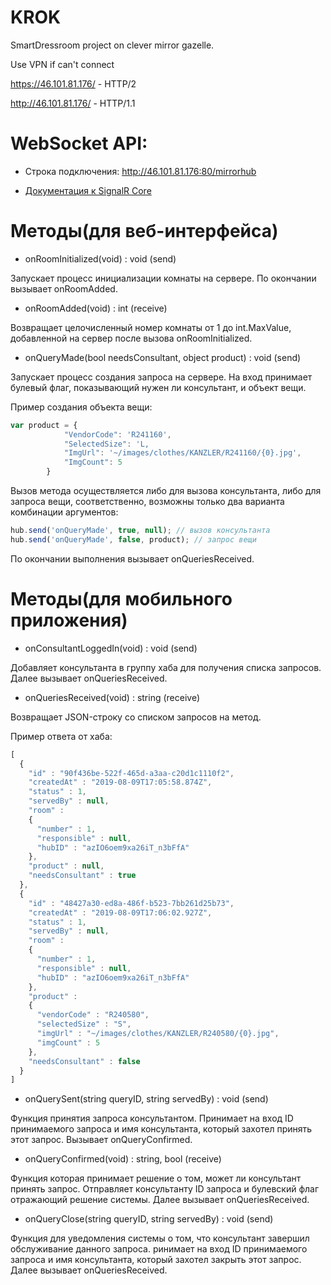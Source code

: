 # KROK
SmartDressroom project on clever mirror gazelle.

Use VPN if can't connect

https://46.101.81.176/ - HTTP/2

http://46.101.81.176/ - HTTP/1.1

# WebSocket API:

- Строка подключения: http://46.101.81.176:80/mirrorhub

- [Документация к SignalR Core](https://docs.microsoft.com/en-us/aspnet/core/signalr/introduction?view=aspnetcore-2.2)
# Методы(для веб-интерфейса)

- onRoomInitialized(void) : void (send)

Запускает процесс инициализации комнаты на сервере. По окончании вызывает onRoomAdded.

- onRoomAdded(void) : int (receive)

Возвращает целочисленный номер комнаты от 1 до int.MaxValue, добавленной на сервер после вызова onRoomInitialized.

- onQueryMade(bool needsConsultant, object product) : void (send)

Запускает процесс создания запроса на сервере. На вход принимает булевый флаг, показывающий нужен ли консультант, и объект вещи.

Пример создания объекта вещи:
```javascript
var product = {
            "VendorCode": 'R241160',
            "SelectedSize": 'L,
            "ImgUrl": '~/images/clothes/KANZLER/R241160/{0}.jpg',
            "ImgCount": 5
        }
```
Вызов метода осуществляется либо для вызова консультанта, либо для запроса вещи, соответственно, возможны только два варианта комбинации аргументов:
```javascript
hub.send('onQueryMade', true, null); // вызов консультанта
hub.send('onQueryMade', false, product); // запрос вещи
```
По окончании выполнения вызывает onQueriesReceived.
# Методы(для мобильного приложения)

- onConsultantLoggedIn(void) : void (send)

Добавляет консультанта в группу хаба для получения списка запросов. Далее вызывает onQueriesReceived.

- onQueriesReceived(void) : string (receive)

Возвращает JSON-строку со списком запросов на метод.

Пример ответа от хаба:
```javascript
[
  {
    "id" : "90f436be-522f-465d-a3aa-c20d1c1110f2",
    "createdAt" : "2019-08-09T17:05:58.874Z",
    "status" : 1,
    "servedBy" : null,
    "room" :
    {
      "number" : 1,
      "responsible" : null,
      "hubID" : "azIO6oem9xa26iT_n3bFfA"
    },
    "product" : null,
    "needsConsultant" : true
  },
  {
    "id" : "48427a30-ed8a-486f-b523-7bb261d25b73",
    "createdAt" : "2019-08-09T17:06:02.927Z",
    "status" : 1,
    "servedBy" : null,
    "room" :
    {
      "number" : 1,
      "responsible" : null,
      "hubID" : "azIO6oem9xa26iT_n3bFfA"
    },
    "product" :
    {
      "vendorCode" : "R240580",
      "selectedSize" : "S",
      "imgUrl" : "~/images/clothes/KANZLER/R240580/{0}.jpg",
      "imgCount" : 5
    },
    "needsConsultant" : false
  }
]
```
- onQuerySent(string queryID, string servedBy) : void (send)

Функция принятия запроса консультантом. Принимает на вход ID принимаемого запроса и имя консультанта, который захотел принять этот запрос. Вызывает onQueryConfirmed.

- onQueryConfirmed(void) : string, bool (receive)

Функция которая принимает решение о том, может ли консультант принять запрос. Отправляет консультанту ID запроса и булевский флаг отражающий решение системы. Далее вызывает onQueriesReceived.

- onQueryClose(string queryID, string servedBy) : void (send)

Функция для уведомления системы о том, что консультант завершил обслуживание данного запроса. ринимает на вход ID принимаемого запроса и имя консультанта, который захотел закрыть этот запрос. Далее вызывает onQueriesReceived.
